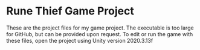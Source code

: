 # Rune Thief Game Project
These are the project files for my game project. The executable is too large for GitHub, but can be provided upon request.
To edit or run the game with these files, open the project using Unity version 2020.3.13f
